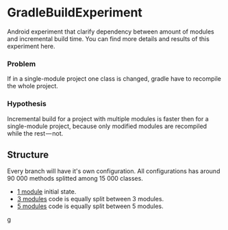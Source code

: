 # GradleBuildExperiment
Android experiment that clarify dependency between amount of modules and incremental build time.
You can find more details and results of this experiment here.

### Problem
If in a single-module project one class is changed, gradle have to recompile the whole project.

### Hypothesis
Incremental build for a project with multiple modules is faster then for a single-module project, because only modified modules are recompiled while the rest — not.

## Structure
Every branch will have it's own configuration. All configurations has around 90 000 methods splitted among 15 000 classes.
* [1 module](https://github.com/NikitaKozlov/GradleBuildExperiment/tree/1module) initial state.
* [3 modules](https://github.com/NikitaKozlov/GradleBuildExperiment/tree/3modules) code is equally split between 3 modules.
* [5 modules](https://github.com/NikitaKozlov/GradleBuildExperiment/tree/5modules) code is equally split between 5 modules.





g